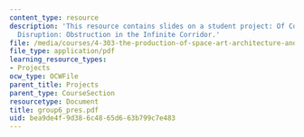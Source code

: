 ```yaml
---
content_type: resource
description: 'This resource contains slides on a student project: Of Cognizance and
  Disruption: Obstruction in the Infinite Corridor.'
file: /media/courses/4-303-the-production-of-space-art-architecture-and-urbanism-in-dialogue-fall-2006/bea9de4f9d386c4865d663b799c7e483_group6_pres.pdf
file_type: application/pdf
learning_resource_types:
- Projects
ocw_type: OCWFile
parent_title: Projects
parent_type: CourseSection
resourcetype: Document
title: group6_pres.pdf
uid: bea9de4f-9d38-6c48-65d6-63b799c7e483
---
```

